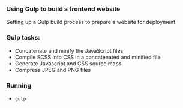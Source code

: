 ### Using Gulp to build a frontend website

Setting up a Gulp build process to prepare a website for deployment.

### Gulp tasks:

- Concatenate and minify the JavaScript files
- Compile SCSS into CSS in a concatenated and minified file
- Generate Javascript and CSS source maps
- Compress JPEG and PNG files

### Running

- `gulp`
